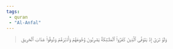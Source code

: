 ```yaml
---
tags: 
 - quran 
 - "Al-Anfal"
---
```


> وَلَوۡ تَرَىٰٓ إِذۡ يَتَوَفَّى ٱلَّذِينَ كَفَرُواْ ٱلۡمَلَـٰٓئِكَةُ يَضۡرِبُونَ وُجُوهَهُمۡ وَأَدۡبَٰرَهُمۡ وَذُوقُواْ عَذَابَ ٱلۡحَرِيقِ
